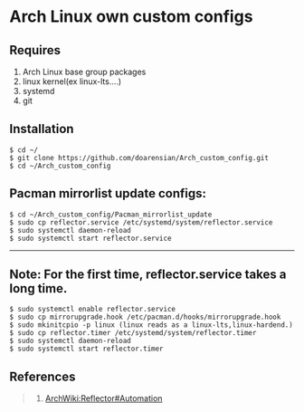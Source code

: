 # Arch Linux own custom configs

## Requires
1. Arch Linux base group packages
1. linux kernel(ex linux-lts....)
1. systemd
1. git

## Installation
```
$ cd ~/
$ git clone https://github.com/doarensian/Arch_custom_config.git
$ cd ~/Arch_custom_config
```

## Pacman mirrorlist update configs:
```
$ cd ~/Arch_custom_config/Pacman_mirrorlist_update
$ sudo cp reflector.service /etc/systemd/system/reflector.service
$ sudo systemctl daemon-reload
$ sudo systemctl start reflector.service
```
---
**Note: For the first time, reflector.service takes a long time.**
---
```
$ sudo systemctl enable reflector.service
$ sudo cp mirrorupgrade.hook /etc/pacman.d/hooks/mirrorupgrade.hook
$ sudo mkinitcpio -p linux (linux reads as a linux-lts,linux-hardend.)
$ sudo cp reflector.timer /etc/systemd/system/reflector.timer
$ sudo systemctl daemon-reload
$ sudo systemctl start reflector.timer
```

## References
> 1. [ArchWiki:Reflector#Automation](https://wiki.archlinux.org/index.php/Reflector#Automation)
